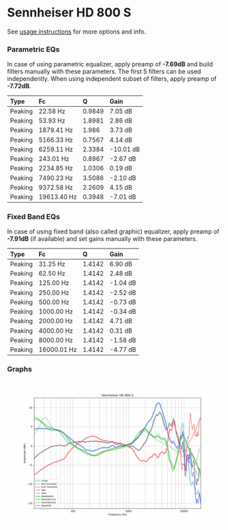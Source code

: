# Sennheiser HD 800 S
See [usage instructions](https://github.com/jaakkopasanen/AutoEq#usage) for more options and info.

### Parametric EQs
In case of using parametric equalizer, apply preamp of **-7.69dB** and build filters manually
with these parameters. The first 5 filters can be used independently.
When using independent subset of filters, apply preamp of **-7.72dB**.

| Type    | Fc          |      Q | Gain      |
|:--------|:------------|:-------|:----------|
| Peaking | 22.58 Hz    | 0.9849 | 7.05 dB   |
| Peaking | 53.93 Hz    | 1.8981 | 2.86 dB   |
| Peaking | 1879.41 Hz  | 1.986  | 3.73 dB   |
| Peaking | 5166.33 Hz  | 0.7567 | 4.14 dB   |
| Peaking | 6259.11 Hz  | 2.3384 | -10.01 dB |
| Peaking | 243.01 Hz   | 0.8967 | -2.67 dB  |
| Peaking | 2234.85 Hz  | 1.0306 | 0.19 dB   |
| Peaking | 7490.23 Hz  | 3.5086 | -2.10 dB  |
| Peaking | 9372.58 Hz  | 2.2609 | 4.15 dB   |
| Peaking | 19613.40 Hz | 0.3948 | -7.01 dB  |

### Fixed Band EQs
In case of using fixed band (also called graphic) equalizer, apply preamp of **-7.91dB**
(if available) and set gains manually with these parameters.

| Type    | Fc          |      Q | Gain     |
|:--------|:------------|:-------|:---------|
| Peaking | 31.25 Hz    | 1.4142 | 6.90 dB  |
| Peaking | 62.50 Hz    | 1.4142 | 2.48 dB  |
| Peaking | 125.00 Hz   | 1.4142 | -1.04 dB |
| Peaking | 250.00 Hz   | 1.4142 | -2.52 dB |
| Peaking | 500.00 Hz   | 1.4142 | -0.73 dB |
| Peaking | 1000.00 Hz  | 1.4142 | -0.34 dB |
| Peaking | 2000.00 Hz  | 1.4142 | 4.71 dB  |
| Peaking | 4000.00 Hz  | 1.4142 | 0.31 dB  |
| Peaking | 8000.00 Hz  | 1.4142 | -1.58 dB |
| Peaking | 16000.01 Hz | 1.4142 | -4.77 dB |

### Graphs
![](./Sennheiser%20HD%20800%20S.png)